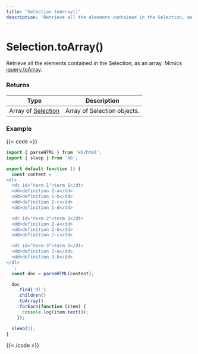 ```yaml
---
title: 'Selection.toArray()'
description: 'Retrieve all the elements contained in the Selection, as an array.'
---
```


# Selection.toArray()

Retrieve all the elements contained in the Selection, as an array.
Mimics [jquery.toArray](https://api.jquery.com/toArray/).

### Returns

| Type                                                                                            | Description                 |
| ----------------------------------------------------------------------------------------------- | --------------------------- |
| Array of [Selection](https://grafana.com/docs/k6/<K6_VERSION>/javascript-api/k6-html/selection) | Array of Selection objects. |

### Example

{{< code >}}

```javascript
import { parseHTML } from 'k6/html';
import { sleep } from 'k6';

export default function () {
  const content = `
<dl>
  <dt id="term-1">term 1</dt>
  <dd>definition 1-a</dd>
  <dd>definition 1-b</dd>
  <dd>definition 1-c</dd>
  <dd>definition 1-d</dd>

  <dt id="term-2">term 2</dt>
  <dd>definition 2-a</dd>
  <dd>definition 2-b</dd>
  <dd>definition 2-c</dd>

  <dt id="term-3">term 3</dt>
  <dd>definition 3-a</dd>
  <dd>definition 3-b</dd>
</dl>
  `;
  const doc = parseHTML(content);

  doc
    .find('dl')
    .children()
    .toArray()
    .forEach(function (item) {
      console.log(item.text());
    });

  sleep(1);
}
```

{{< /code >}}
